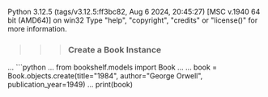 Python 3.12.5 (tags/v3.12.5:ff3bc82, Aug  6 2024, 20:45:27) [MSC v.1940 64 bit (AMD64)] on win32
Type "help", "copyright", "credits" or "license()" for more information.
>>> ### Create a Book Instance
... ```python
... from bookshelf.models import Book
... 
... book = Book.objects.create(title="1984", author="George Orwell", publication_year=1949)
... print(book)
